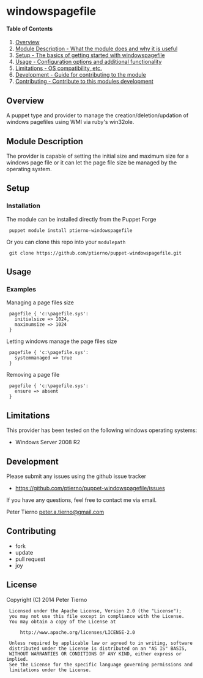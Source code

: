 # windowspagefile

#### Table of Contents

1. [Overview](#overview)
2. [Module Description - What the module does and why it is useful](#module-description)
3. [Setup - The basics of getting started with windowspagefile](#setup)
4. [Usage - Configuration options and additional functionality](#usage)
5. [Limitations - OS compatibility, etc.](#limitations)
6. [Development - Guide for contributing to the module](#development)
7. [Contributing - Contribute to this modules development](#contribue)

## Overview

A puppet type and provider to manage the creation/deletion/updation of windows
pagefiles using WMI via ruby's win32ole.

## Module Description

The provider is capable of setting the initial size and maximum size for a
windows page file or it can let the page file size be managed by the operating system.

## Setup

### Installation

The module can be installed directly from the Puppet Forge

     puppet module install ptierno-windowspagefile

Or you can clone this repo into your `modulepath`

     git clone https://github.com/ptierno/puppet-windowspagefile.git

## Usage

### Examples

Managing a page files size

     pagefile { 'c:\pagefile.sys':
       initialsize => 1024,
       maximumsize => 1024
     }

Letting windows manage the page files size

     pagefile { 'c:\pagefile.sys':
       systemmanaged => true
     }

Removing a page file

     pagefile { 'c:\pagefile.sys':
       ensure => absent
     }

## Limitations

This provider has been tested on the following windows operating systems:

* Windows Server 2008 R2

## Development

Please submit any issues using the github issue tracker

* https://github.com/ptierno/puppet-windowspagefile/issues

If you have any questions, feel free to contact me via email.

Peter Tierno <peter.a.tierno@gmail.com>

## Contributing

* fork
* update
* pull request
* joy

## License

Copyright (C) 2014 Peter Tierno

     Licensed under the Apache License, Version 2.0 (the "License");
     you may not use this file except in compliance with the License.
     You may obtain a copy of the License at

         http://www.apache.org/licenses/LICENSE-2.0

     Unless required by applicable law or agreed to in writing, software
     distributed under the License is distributed on an "AS IS" BASIS,
     WITHOUT WARRANTIES OR CONDITIONS OF ANY KIND, either express or implied.
     See the License for the specific language governing permissions and
     limitations under the License.

